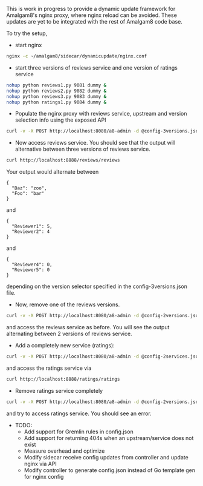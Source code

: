 This is work in progress to provide a dynamic update framework for 
Amalgam8's nginx proxy, where nginx reload can be avoided. These updates 
are yet to be integrated with the rest of Amalgam8 code base.

To try the setup,
- start nginx

```bash
nginx -c ~/amalgam8/sidecar/dynamicupdate/nginx.conf
```

- start three versions of reviews service and one version of ratings service

```bash
nohup python reviews1.py 9081 dummy &
nohup python reviews2.py 9082 dummy &
nohup python reviews3.py 9083 dummy &
nohup python ratings1.py 9084 dummy &
```

- Populate the nginx proxy with reviews service, upstream and version selection info using the exposed API

```bash
curl -v -X POST http://localhost:8080/a8-admin -d @config-3versions.json
```

- Now access reviews service. You should see that the output will alternative between three versions of reviews service.

```bash
curl http://localhost:8888/reviews/reviews
```

Your output would alternate between

```
{
  "Baz": "zoo",
  "Foo": "bar"
}
```

and 

```
{
  "Reviewer1": 5,
  "Reviewer2": 4
}
```

and 

```
{
  "Reviewer4": 0,
  "Reviewer5": 0
}
```

depending on the version selector specified in the config-3versions.json file.

- Now, remove one of the reviews versions.

```bash
curl -v -X POST http://localhost:8080/a8-admin -d @config-2versions.json
```

and access the reviews service as before. You will see the output
alternating between 2 versions of reviews service.

- Add a completely new service (ratings):

```bash
curl -v -X POST http://localhost:8080/a8-admin -d @config-2services.json
```

and access the ratings service via

```bash
curl http://localhost:8888/ratings/ratings
```

- Remove ratings service completely

```bash
curl -v -X POST http://localhost:8080/a8-admin -d @config-2versions.json
```

and try to access ratings service. You should see an error.


* TODO:
  - Add support for Gremlin rules in config.json
  - Add support for returning 404s when an upstream/service does not exist
  - Measure overhead and optimize
  - Modify sidecar receive config updates from controller and update nginx via API
  - Modify controller to generate config.json instead of Go template gen for nginx config
